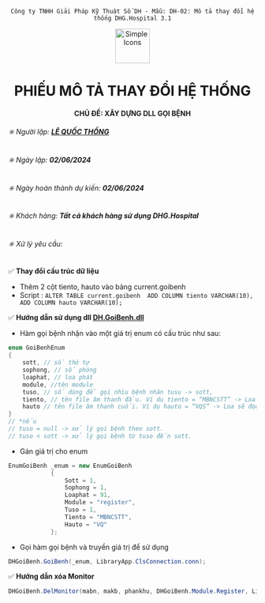 <div align="center">

`Công ty TNHH Giải Pháp Kỹ Thuật Số DH - Mẫu: DH-02: Mô tả thay đổi hệ thống DHG.Hospital 3.1`

</div>

<div align="center">
  <img src="https://raw.githubusercontent.com/dh-hos/dhg.hospitalprinter/main/Deploy_Tools/Logo.ico" alt="Simple Icons" width=70>
  <h1>PHIẾU MÔ TẢ THAY ĐỔI HỆ THỐNG</h1>  
</div>
<div align="center">

#### CHỦ ĐỀ: XÂY DỰNG DLL GỌI BỆNH

</div>

###### :eight_spoked_asterisk: Người lập: [**LÊ QUỐC THỐNG**](https://github.com/lequocthong29)


###### :eight_spoked_asterisk: Ngày lập: **02/06/2024**

###### :eight_spoked_asterisk: Ngày hoàn thành dự kiến: **02/06/2024**

###### :eight_spoked_asterisk: Khách hàng: **Tất cả khách hàng sử dụng DHG.Hospital**

###### :eight_spoked_asterisk: Xử lý yêu cầu:

:white_check_mark: **Thay đổi cấu trúc dữ liệu**
 - Thêm 2 cột tiento, hauto vào bảng current.goibenh
 - Script : `ALTER TABLE current.goibenh 
             ADD COLUMN tiento VARCHAR(10), 
             ADD COLUMN hauto VARCHAR(10); `

:white_check_mark: **Hướng dẫn sử dụng dll [**DH.GoiBenh.dll**]()**
- Hàm gọi bệnh nhận vào một giá trị enum có cấu trúc như sau:
```csharp
enum GoiBenhEnum 
{ 
    sott, // số thứ tự
    sophong, // số phòng
    loaphat, // loa phát
    module, //tên module 
    tuso, // số dùng để gọi nhìu bệnh nhân tusu -> sott, 
    tiento, // tên file âm thanh đầu. Ví du tiento = “MBNCSTT” -> Loa sẽ đọc : Mời bệnh nhân có số thứ tự + sott + hauto + sophong
    hauto // tên file âm thanh cuối. Ví dụ hauto = “VQS” -> Loa sẽ đọc : tiento + sott + “Vào quầy số” + sophong
}
// *nếu
// tuso = null -> xử lý gọi bệnh theo sott.
// tuso < sott -> xử lý gọi bệnh từ tuso đến sott.
```

- Gán giá trị cho enum
```csharp
EnumGoiBenh _enum = new EnumGoiBenh
            {
                Sott = 1,
                Sophong = 1,
                Loaphat = 91,
                Module = "register",
                Tuso = 1,
                Tiento = "MBNCSTT",
                Hauto = "VQ"
            };
```

- Gọi hàm gọi bệnh và truyền giá trị để sử dụng
```csharp
DHGoiBenh.GoiBenh(_enum, LibraryApp.ClsConnection.conn);
```

:white_check_mark: **Hướng dẫn xóa Monitor**
```csharp
DHGoiBenh.DelMonitor(mabn, makb, phankhu, DHGoiBenh.Module.Register, LibraryApp.ClsConnection.conn);
```


